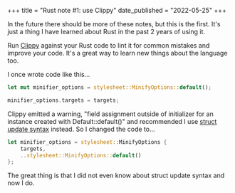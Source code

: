 +++
title = "Rust note #1: use Clippy"
date_published = "2022-05-25"
+++

In the future there should be more of these notes, but this is the first. It's just a thing I have learned about Rust in the past 2 years of using it.

Run [Clippy](https://crates.io/crates/clippy) against your Rust code to lint it for common mistakes and improve your code. It's a great way to learn new things about the language too.

I once wrote code like this...

``` rust
let mut minifier_options = stylesheet::MinifyOptions::default();

minifier_options.targets = targets;
```

Clippy emitted a warning, "field assignment outside of initializer for an instance created with Default::default()" and recommended I use [struct update syntax](https://doc.rust-lang.org/book/ch05-01-defining-structs.html#creating-instances-from-other-instances-with-struct-update-syntax) instead. So I changed the code to...

``` rust
let minifier_options = stylesheet::MinifyOptions {
	targets,
	..stylesheet::MinifyOptions::default()
};
```

The great thing is that I did not even know about struct update syntax and now I do.
